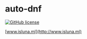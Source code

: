 # auto-dnf

[![GitHub license](https://img.shields.io/badge/MIT_License-blue.svg)](https://raw.githubusercontent.com/lunasaw/luna-mt-doc/master/LICENSE)

[www.isluna.ml](http://www.isluna.ml) 
